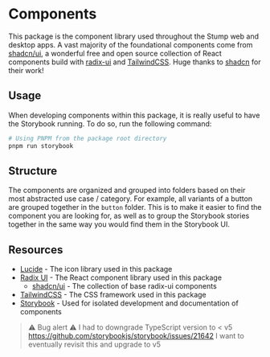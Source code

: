 # Components

This package is the component library used throughout the Stump web and desktop apps. A vast majority of the foundational components come from [shadcn/ui](https://ui.shadcn.com/docs), a wonderful free and open source collection of React components build with [radix-ui](https://radix-ui.com/) and [TailwindCSS](https://tailwindcss.com/). Huge thanks to [shadcn](https://github.com/shadcn) for their work!

## Usage

When developing components within this package, it is really useful to have the Storybook running. To do so, run the following command:

```bash
# Using PNPM from the package root directory
pnpm run storybook
```

## Structure

The components are organized and grouped into folders based on their most abstracted use case / category. For example, all variants of a button are grouped together in the `button` folder. This is to make it easier to find the component you are looking for, as well as to group the Storybook stories together in the same way you would find them in the Storybook UI.

## Resources

- [Lucide](https://lucide.dev/) - The icon library used in this package
- [Radix UI](https://radix-ui.com/) - The React component library used in this package
  - [shadcn/ui](https://ui.shadcn.com/docs) - The collection of base radix-ui components
- [TailwindCSS](https://tailwindcss.com/) - The CSS framework used in this package
- [Storybook](https://storybook.js.org/) - Used for isolated development and documentation of components

> :warning: Bug alert :warning:
> I had to downgrade TypeScript version to < v5 https://github.com/storybookjs/storybook/issues/21642
> I want to eventually revisit this and upgrade to v5
